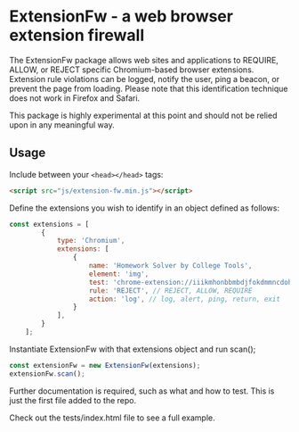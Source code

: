# ExtensionFw - a web browser extension firewall

The ExtensionFw package allows web sites and applications to REQUIRE, ALLOW, or REJECT specific Chromium-based browser extensions. Extension rule violations can be logged, notify the user, ping a beacon, or prevent the page from loading. Please note that this identification technique does not work in Firefox and Safari.

This package is highly experimental at this point and should not be relied upon in any meaningful way.

## Usage
Include between your `<head></head>` tags:
```html
<script src="js/extension-fw.min.js"></script>
```

Define the extensions you wish to identify in an object defined as follows:
```js
const extensions = [
        {
            type: 'Chromium',
            extensions: [
                {
                    name: 'Homework Solver by College Tools',
                    element: 'img',
                    test: 'chrome-extension://iiikmhonbbmbdjfokdmmncdohjionkmf/images/snapshot-new.png',
                    rule: 'REJECT', // REJECT, ALLOW, REQUIRE
                    action: 'log', // log, alert, ping, return, exit
                }
            ],
        }
    ];
```

Instantiate ExtensionFw with that extensions object and run scan();
```js
const extensionFw = new ExtensionFw(extensions);
extensionFw.scan();
```

Further documentation is required, such as what and how to test. This is just the first file added to the repo.

Check out the tests/index.html file to see a full example.
